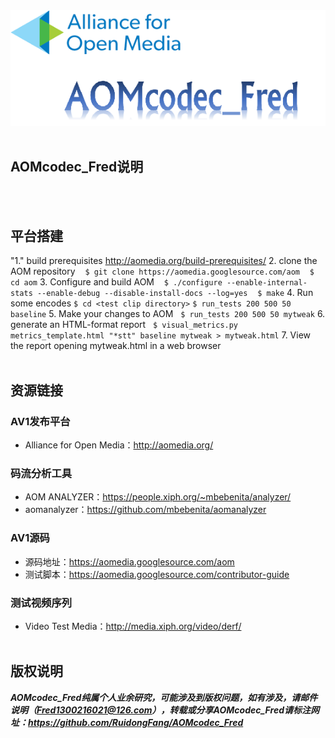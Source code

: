 <div align="center">
  <img src="https://github.com/RuidongFang/AOMcodec_Fred/blob/master/AOMcodec_Fred_logo.png"><br><br>
</div>


## AOMcodec_Fred说明
</br></br>
## 平台搭建
"1." build prerequisites
    http://aomedia.org/build-prerequisites/
2. clone the AOM repository
    `$ git clone https://aomedia.googlesource.com/aom`
    `$ cd aom`
3. Configure and build AOM
    `$ ./configure --enable-internal-stats --enable-debug --disable-install-docs --log=yes`
    `$ make`
4. Run some encodes
    `$ cd <test clip directory>`
    `$ run_tests 200 500 50 baseline`
5. Make your changes to AOM
    `$ run_tests 200 500 50 mytweak`
6. generate an HTML-format report
    `$ visual_metrics.py metrics_template.html "*stt" baseline mytweak > mytweak.html`
7. View the report
    opening mytweak.html in a web browser
</br></br>
## 资源链接
### AV1发布平台
* Alliance for Open Media：http://aomedia.org/
### 码流分析工具
* AOM ANALYZER：https://people.xiph.org/~mbebenita/analyzer/
* aomanalyzer：https://github.com/mbebenita/aomanalyzer
### AV1源码
* 源码地址：https://aomedia.googlesource.com/aom
* 测试脚本：https://aomedia.googlesource.com/contributor-guide
### 测试视频序列
* Video Test Media：http://media.xiph.org/video/derf/
</br></br>
## 版权说明
***AOMcodec_Fred纯属个人业余研究，可能涉及到版权问题，如有涉及，请邮件说明（Fred1300216021@126.com），转载或分享AOMcodec_Fred请标注网址：https://github.com/RuidongFang/AOMcodec_Fred***
